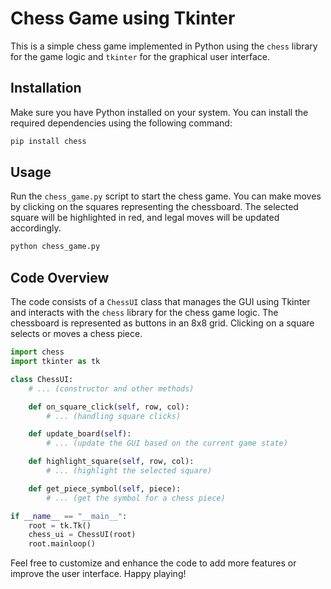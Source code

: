 # Chess Game using Tkinter

This is a simple chess game implemented in Python using the `chess` library for the game logic and `tkinter` for the graphical user interface.

## Installation

Make sure you have Python installed on your system. You can install the required dependencies using the following command:

```bash
pip install chess
```

## Usage

Run the `chess_game.py` script to start the chess game. You can make moves by clicking on the squares representing the chessboard. The selected square will be highlighted in red, and legal moves will be updated accordingly.

```bash
python chess_game.py
```

## Code Overview

The code consists of a `ChessUI` class that manages the GUI using Tkinter and interacts with the `chess` library for the chess game logic. The chessboard is represented as buttons in an 8x8 grid. Clicking on a square selects or moves a chess piece.

```python
import chess
import tkinter as tk

class ChessUI:
    # ... (constructor and other methods)

    def on_square_click(self, row, col):
        # ... (handling square clicks)

    def update_board(self):
        # ... (update the GUI based on the current game state)

    def highlight_square(self, row, col):
        # ... (highlight the selected square)

    def get_piece_symbol(self, piece):
        # ... (get the symbol for a chess piece)

if __name__ == "__main__":
    root = tk.Tk()
    chess_ui = ChessUI(root)
    root.mainloop()
```

Feel free to customize and enhance the code to add more features or improve the user interface. Happy playing!
